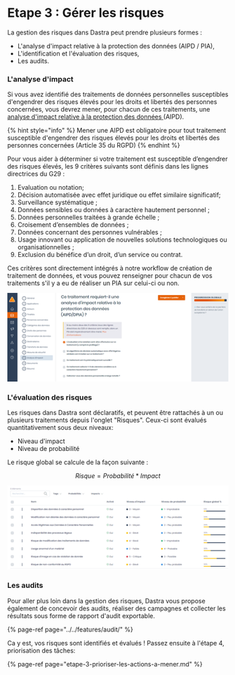 # Etape 3 : Gérer les risques

La gestion des risques dans Dastra peut prendre plusieurs formes :

* L'analyse d'impact relative à la protection des données \(AIPD / PIA\),
* L'identification et l'évaluation des risques,
* Les audits.

### L'analyse d'impact

Si vous avez identifié des traitements de données personnelles susceptibles d'engendrer des risques élevés pour les droits et libertés des personnes concernées, vous devrez mener, pour chacun de ces traitements, une [analyse d'impact relative à la protection des données ](https://www.cnil.fr/fr/gerer-les-risques)\(AIPD\).

{% hint style="info" %}
Mener une AIPD est obligatoire pour tout traitement susceptible d'engendrer des risques élevés pour les droits et libertés des personnes concernées \(Article 35 du RGPD\)
{% endhint %}

Pour vous aider à déterminer si votre traitement est susceptible d’engendrer des risques élevés, les 9 critères suivants sont définis dans les lignes directrices du G29 :

1. Evaluation ou notation;
2. Décision automatisée avec effet juridique ou effet similaire significatif;
3. Surveillance systématique ;
4. Données sensibles ou données à caractère hautement personnel ;
5. Données personnelles traitées à grande échelle ;
6. Croisement d’ensembles de données ;
7. Données concernant des personnes vulnérables ;
8. Usage innovant ou application de nouvelles solutions technologiques ou organisationnelles ;
9. Exclusion du bénéfice d’un droit, d’un service ou contrat.

Ces critères sont directement intégrés à notre workflow de création de traitement de données, et vous pouvez renseigner pour chacun de vos traitements s'il y a eu de réaliser un PIA sur celui-ci ou non.

![Exemple de traitement n&#xE9;cessitant potentiellement un PIA.](../../.gitbook/assets/image%20%2893%29.png)

### L'évaluation des risques

Les risques dans Dastra sont déclaratifs, et peuvent être rattachés à un ou plusieurs traitements depuis l'onglet "Risques". Ceux-ci sont évalués quantitativement sous deux niveaux:

* Niveau d'impact
* Niveau de probabilité

Le risque global se calcule de la façon suivante : 

$$
Risque  = Probabilité  * Impact
$$

![Exemple d&apos;inventaire des risques](../../.gitbook/assets/image%20%2815%29.png)

### Les audits

Pour aller plus loin dans la gestion des risques, Dastra vous propose également de concevoir des audits, réaliser des campagnes et collecter les résultats sous forme de rapport d'audit exportable.

{% page-ref page="../../features/audit/" %}

Ca y est, vos risques sont identifiés et évalués ! Passez ensuite à l'étape 4, priorisation des tâches:

{% page-ref page="etape-3-prioriser-les-actions-a-mener.md" %}



